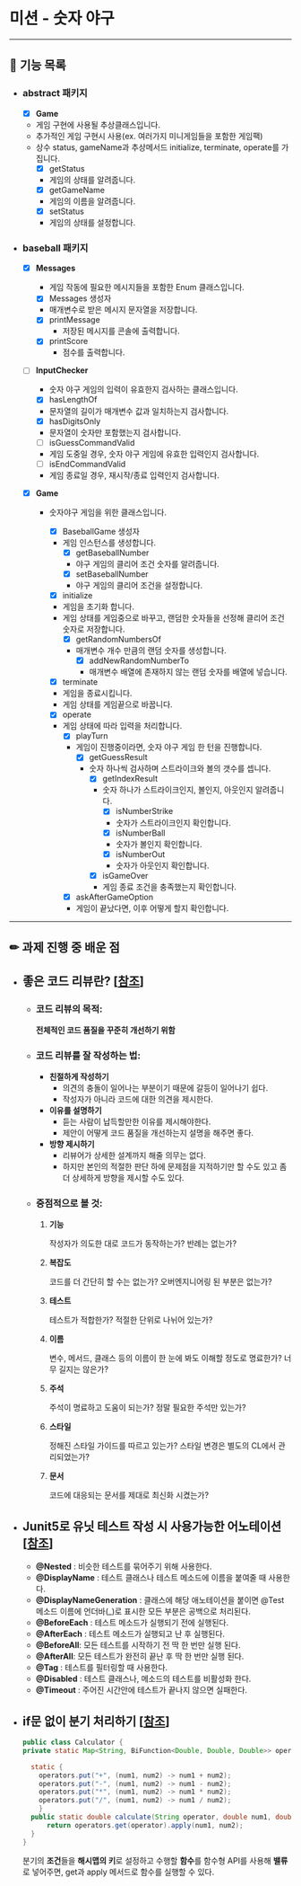 # 미션 - 숫자 야구

---

## 🚀 기능 목록

- ### abstract 패키지

  - [X] **Game**
  - 게임 구현에 사용될 추상클래스입니다.
  - 추가적인 게임 구현시 사용(ex. 여러가지 미니게임들을 포함한 게임팩)
  - 상수 status, gameName과 추상메서드 initialize, terminate, operate를 가집니다.
    - [X] getStatus
    - 게임의 상태를 알려줍니다.
    - [X] getGameName
    - 게임의 이름을 알려줍니다.
    - [X] setStatus
    - 게임의 상태를 설정합니다.

- ### baseball 패키지
  - [X] **Messages**
    - 게임 작동에 필요한 메시지들을 포함한 Enum 클래스입니다.
    - [X] Messages 생성자
    - 매개변수로 받은 메시지 문자열을 저장합니다.
    - [X] printMessage
      - 저장된 메시지를 콘솔에 출력합니다.
    - [X] printScore
      - 점수를 출력합니다.

  - [ ] **InputChecker**
    - 숫자 야구 게임의 입력이 유효한지 검사하는 클래스입니다.
    - [X] hasLengthOf
    - 문자열의 길이가 매개변수 값과 일치하는지 검사합니다.
    - [X] hasDigitsOnly
    - 문자열이 숫자만 포함했는지 검사합니다.
    - [ ] isGuessCommandValid
    - 게임 도중일 경우, 숫자 야구 게임에 유효한 입력인지 검사합니다.
    - [ ] isEndCommandValid
    - 게임 종료일 경우, 재시작/종료 입력인지 검사합니다.

  - [X] **Game**
    - 숫자야구 게임을 위한 클래스입니다.
      - [X] BaseballGame 생성자
      - 게임 인스턴스를 생성합니다.
        - [X] getBaseballNumber
        - 야구 게임의 클리어 조건 숫자를 알려줍니다.
        - [X] setBaseballNumber
        - 야구 게임의 클리어 조건을 설정합니다.

      - [X] initialize
      - 게임을 초기화 합니다. 
      - 게임 상태를 게임중으로 바꾸고, 랜덤한 숫자들을 선정해 클리어 조건 숫자로 저장합니다.
        - [X] getRandomNumbersOf
        - 매개변수 개수 만큼의 랜덤 숫자를 생성합니다.
          - [X] addNewRandomNumberTo
          - 매개변수 배열에 존재하지 않는 랜덤 숫자를 배열에 넣습니다.
      - [X] terminate
      - 게임을 종료시킵니다.
      - 게임 상태를 게임끝으로 바꿉니다.
      
      - [X] operate
      - 게임 상태에 따라 입력을 처리합니다.
        - [X] playTurn
        - 게임이 진행중이라면, 숫자 야구 게임 한 턴을 진행합니다.
          - [X] getGuessResult
          - 숫자 하나씩 검사하며 스트라이크와 볼의 갯수를 셉니다.
            - [X] getIndexResult
            - 숫자 하나가 스트라이크인지, 볼인지, 아웃인지 알려줍니다.
              - [X] isNumberStrike
              - 숫자가 스트라이크인지 확인합니다.
              - [X] isNumberBall
              - 숫자가 볼인지 확인합니다.
              - [X] isNumberOut
              - 숫자가 아웃인지 확인합니다.
            - [X] isGameOver
            - 게임 종료 조건을 충족했는지 확인합니다.
        - [X] askAfterGameOption
        - 게임이 끝났다면, 이후 어떻게 할지 확인합니다.

---

## ✏ 과제 진행 중 배운 점

- ## 좋은 코드 리뷰란? [[참조](https://soojin.ro/review/review-comments)]
  - ### 코드 리뷰의 목적: 
  
    **전체적인 코드 품질을 꾸준히 개선하기 위함**
  
  - ### 코드 리뷰를 잘 작성하는 법:

    - **친절하게 작성하기**
      - 의견의 충돌이 일어나는 부분이기 때문에 갈등이 일어나기 쉽다.
      - 작성자가 아니라 코드에 대한 의견을 제시한다.
    - **이유를 설명하기**
      - 듣는 사람이 납득할만한 이유를 제시해야한다.
      - 제안이 어떻게 코드 품질을 개선하는지 설명을 해주면 좋다.
    - **방향 제시하기**
      - 리뷰어가 상세한 설계까지 해줄 의무는 없다.
      - 하지만 본인의 적절한 판단 하에 문제점을 지적하기만 할 수도 있고 좀 더 상세하게 방향을 제시할 수도 있다.

  - ### 중점적으로 볼 것:
    1. **기능**

       작성자가 의도한 대로 코드가 동작하는가? 반례는 없는가?

    2. **복잡도**

       코드를 더 간단히 할 수는 없는가? 오버엔지니어링 된 부분은 없는가?

    3. **테스트**
    
        테스트가 적합한가? 적절한 단위로 나뉘어 있는가?
    
    4. **이름**

        변수, 메서드, 클래스 등의 이름이 한 눈에 봐도 이해할 정도로 명료한가? 너무 길지는 않은가?

    5. **주석**
    
        주석이 명료하고 도움이 되는가? 정말 필요한 주석만 있는가?

    6. **스타일**
    
        정해진 스타일 가이드를 따르고 있는가? 스타일 변경은 별도의 CL에서 관리되었는가?

    7. **문서**

       코드에 대응되는 문서를 제대로 최신화 시켰는가?

- ## Junit5로 유닛 테스트 작성 시 사용가능한 어노테이션 [[참조](https://donghyeon.dev/junit/2021/04/11/JUnit5-%EC%99%84%EB%B2%BD-%EA%B0%80%EC%9D%B4%EB%93%9C/)]
  - **@Nested** : 비슷한 테스트를 묶어주기 위해 사용한다.
  - **@DisplayName** : 테스트 클래스나 테스트 메소드에 이름을 붙여줄 때 사용한다.
  - **@DisplayNameGeneration** : 클래스에 해당 애노테이션을 붙이면 @Test 메소드 이름에 언더바(_)로 표시한 모든 부분은 공백으로 처리된다.
  - **@BeforeEach** : 테스트 메소드가 실행되기 전에 실행된다.
  - **@AfterEach** : 테스트 메소드가 실행되고 난 후 실행된다.
  - **@BeforeAll**: 모든 테스트를 시작하기 전 딱 한 번만 실행 된다.
  - **@AfterAll**: 모든 테스트가 완전히 끝난 후 딱 한 번만 실행 된다.
  - **@Tag** : 테스트를 필터링할 때 사용한다.
  - **@Disabled** : 테스트 클래스나, 메소드의 테스트를 비활성화 한다.
  - **@Timeout** : 주어진 시간안에 테스트가 끝나지 않으면 실패한다.

- ## if문 없이 분기 처리하기 [[참조](https://dublin-java.tistory.com/38)]

  ```java
  public class Calculator {
  private static Map<String, BiFunction<Double, Double, Double>> operators = new HashMap<>();

    static {
      operators.put("+", (num1, num2) -> num1 + num2);
      operators.put("-", (num1, num2) -> num1 - num2);
      operators.put("*", (num1, num2) -> num1 * num2);
      operators.put("/", (num1, num2) -> num1 / num2);
      }
    public static double calculate(String operator, double num1, double num2) {
        return operators.get(operator).apply(num1, num2);
    }
  }
  ```
  분기의 **조건**들을 **해시맵의 키**로 설정하고 수행할 **함수**를 함수형 API를 사용해 **밸류**로 넣어주면, get과 apply 메서드로 함수를 실행할 수 있다.